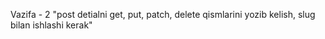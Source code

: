 Vazifa - 2 
"post detialni get, put, patch, delete qismlarini yozib kelish, slug bilan ishlashi kerak"
